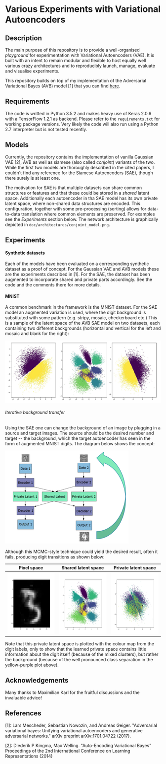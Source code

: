 Various Experiments with Variational Autoencoders
===================================================

## Description

The main purpose of this repository is to provide a well-organised *playground*
for experimentation with Variational Autoencoders (VAE). It is built with an intent
to remain modular and flexible to host equally well various crazy architectures and
to reproducibly launch, manage, evaluate and visualise experiments.

This repository builds on top of my implementation of the Adversarial Variational Bayes
(AVB) model [1] that you can find [here](https://github.com/gdikov/adversarial-variational-bayes).

## Requirements

The code is writted in Python 3.5.2 and makes heavy use of Keras 2.0.6 with a TensorFlow 1.2.1 as backend.
Please refer to the `requirements.txt` for working package versions.
Very likely the code will also run using a Python 2.7 interpreter but is not tested recently.

## Models
Currently, the repository contains the implementation of vanilla Gaussian VAE [2], AVB
as well as siamese (also called _conjoint_) variants of the two.
While the first two models are thoroughly described in the cited papers, I couldn't find
any reference for the Siamese Autoencoders (SAE), though there surely is at least one.

The motivation for SAE is that multiple datasets can share common structures or features
and that these could be stored in a _shared_ latent space. Additionally each autoencoder in
tha SAE model has its own private latent space, where non-shared data structures are encoded.
This configuration, together with some pre-processing (sorting) allows for data-to-data translation
where common elements are preserved. For examples see the _Experiments_ section below.
The network architecture is graphically depicted in `doc/architectures/conjoint_model.png`.

## Experiments

#### Synthetic datasets
Each of the models have been evaluated on a corresponding synthetic dataset as a proof of concept.
For the Gaussian VAE and AVB models these are the experiments described in [1].
For the SAE, the dataset has been augmented to incorporate shared and private parts accordingly.
See the code and the comments there for more details.

#### MNIST
A common benchmark in the framework is the MNIST dataset. For the SAE model an augmented variation
is used, where the digit background is substituted with some pattern (e.g. stripy, mosaic, checkerboard etc.)
This is a sample of the latent space of the AVB SAE model on two datasets, each containing two
different backgrounds (horizontal and vertical for the left and mosaic and blank for the right):

<img src="./doc/results/conjoint_avb/2ds_mnist.png" width="600" height="200">

###### Iterative background transfer
Using the SAE one can change the background of an image by plugging in a source and target images.
The source should be the desired number and target -- the background, which the target autoencoder has seen
in the form of augmented MNIST digits. The diagram below shows the concept:

<img src="./doc/results/conjoint_avb/iter_background_transfer.png" width="400" height="300">

Although this MCMC-style technique could yield the desired result, often it fails,
producing digit transitions as shown below:

Pixel space |  Shared latent space  | Private latent space
:----------:|:---------------------:|:---------------------:
<img src="./doc/results/conjoint_avb/iter_image_space.gif" width="200" height="200">|  <img src="./doc/results/conjoint_avb/iter_shared_latent.gif" width="200" height="200">  | <img src="./doc/results/conjoint_avb/iter_private_latent.gif" width="200" height="200">

Note that this private latent space is plotted with the colour map from the digit labels, only to show that
the learned private space contains little information about the digit itself (because of the mixed clusters),
but rather the background (because of the well pronounced class separation in the yellow-purple plot above).

## Acknowledgements
Many thanks to Maximilian Karl for the fruitful discussions and the invaluable advice!

## References
[1]: 
Lars Mescheder, Sebastian Nowozin, and Andreas Geiger.
"Adversarial variational bayes: Unifying variational autoencoders and generative adversarial networks." 
arXiv preprint arXiv:1701.04722 (2017).

[2]:
Diederik P Kingma, Max Welling.
"Auto-Encoding Variational Bayes"
Proceedings of the 2nd International Conference on Learning Representations (2014)